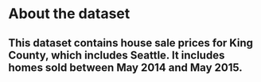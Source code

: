 # About the dataset

## This dataset contains house sale prices for King County, which includes Seattle. It includes homes sold between May 2014 and May 2015.
